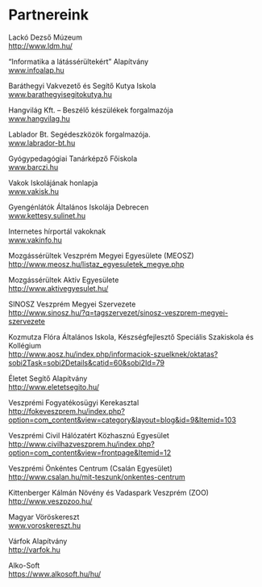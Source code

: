 # Partnereink

Lackó Dezső Múzeum <br>
http://www.ldm.hu/

“Informatika a látássérültekért” Alapítvány <br>
www.infoalap.hu

Baráthegyi Vakvezető és Segítő Kutya Iskola <br>
www.barathegyisegitokutya.hu

Hangvilág Kft. – Beszélő készülékek forgalmazója <br>
www.hangvilag.hu

Lablador Bt. Segédeszközök forgalmazója. <br>
www.labrador-bt.hu

Gyógypedagógiai Tanárképző Főiskola <br>
www.barczi.hu

Vakok Iskolájának honlapja <br>
www.vakisk.hu

Gyengénlátók Általános Iskolája Debrecen <br>
www.kettesy.sulinet.hu

Internetes hírportál vakoknak <br>
www.vakinfo.hu

Mozgássérültek Veszprém Megyei Egyesülete (MEOSZ) <br>
http://www.meosz.hu/listaz_egyesuletek_megye.php

Mozgássérültek Aktív Egyesülete <br>
http://www.aktivegyesulet.hu/

SINOSZ Veszprém Megyei Szervezete <br>
http://www.sinosz.hu/?q=tagszervezet/sinosz-veszprem-megyei-szervezete

Kozmutza Flóra Általános Iskola, Készségfejlesztő Speciális Szakiskola és Kollégium <br>
http://www.aosz.hu/index.php/informaciok-szuelknek/oktatas?sobi2Task=sobi2Details&catid=60&sobi2Id=79

Életet Segítő Alapítvány <br>
http://www.eletetsegito.hu/

Veszprémi Fogyatékosügyi Kerekasztal <br>
http://fokeveszprem.hu/index.php?option=com_content&view=category&layout=blog&id=9&Itemid=103

Veszprémi Civil Hálózatért Közhasznú Egyesület <br>
http://www.civilhazveszprem.hu/index.php?option=com_content&view=frontpage&Itemid=12

Veszprémi Önkéntes Centrum (Csalán Egyesület) <br>
http://www.csalan.hu/mit-teszunk/onkentes-centrum

Kittenberger Kálmán Növény és Vadaspark Veszprém (ZOO) <br>
http://www.veszpzoo.hu/

Magyar Vöröskereszt <br>
www.voroskereszt.hu

Várfok Alapítvány <br>
http://varfok.hu

Alko-Soft <br>
https://www.alkosoft.hu/hu/